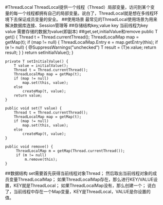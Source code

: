 #ThreadLocal
    ThreadLocal提供一个线程（Thread）局部变量，访问到某个变量的每一个线程都拥有自己的局部变量。说白了，ThreadLocal就是想在多线程环境下去保证成员变量的安全。
##使用场景
    最常见的ThreadLocal使用场景为用来解决数据库连接、Session管理等
##存储结构key,value
    key 当前线程为key
    value 需要存储的数据为value(即副本)
##get,set,initialValue和remove
    public T get() {
        Thread t = Thread.currentThread();
        ThreadLocalMap map = getMap(t);
        if (map != null) {
            ThreadLocalMap.Entry e = map.getEntry(this);
            if (e != null) {
                @SuppressWarnings("unchecked")
                T result = (T)e.value;
                return result;
            }
        }
        return setInitialValue();
    }

    private T setInitialValue() {
        T value = initialValue();
        Thread t = Thread.currentThread();
        ThreadLocalMap map = getMap(t);
        if (map != null)
            map.set(this, value);
        else
            createMap(t, value);
        return value;
    }

    public void set(T value) {
        Thread t = Thread.currentThread();
        ThreadLocalMap map = getMap(t);
        if (map != null)
            map.set(this, value);
        else
            createMap(t, value);
    }

    public void remove() {
         ThreadLocalMap m = getMap(Thread.currentThread());
         if (m != null)
             m.remove(this);
    }

##数据结构
    set需要首先获得当前线程对象Thread；
    然后取出当前线程对象的成员变量ThreadLocalMap；
    如果ThreadLocalMap存在，那么进行KEY/VALUE设置，KEY就是ThreadLocal；
    如果ThreadLocalMap没有，那么创建一个；
    说白了，当前线程中存在一个Map变量，KEY是ThreadLocal，VALUE是你设置的值。

